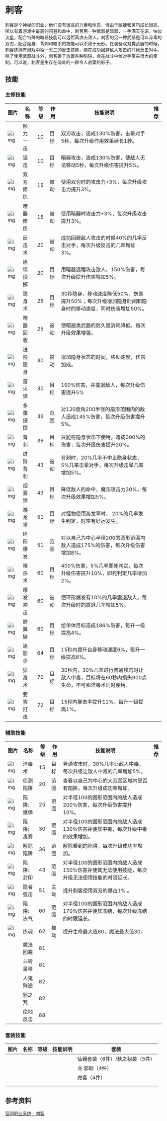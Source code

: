 # 刺客

刺客是个神秘的职业，他们没有很高的力量和体质，但由于敏捷和灵巧成长很高，所以有着游戏中最高的闪避和命中，刺客用一种武器是暗器，一手满天花语，快似流星，配合特殊的暗器技能可以远距离攻击敌人。刺客的另一种武器是可以淬毒的双刃，配合隐身、背刺和暗杀的技能可以杀敌于无形。在装备双刃类武器的时候，刺客还拥有游戏中独一无二的反击技能，能在成功回避敌人攻击的时候反击对手。除了使用武器战斗外，刺客善于放置各种陷阱，会在战斗中给对手带来很大的牵制。可以说，刺客是生存在暗处的一群令人战栗的影子。

## 技能

### 主修技能

| 图片                                                         | 名称     | 等级 | 作用 | 技能说明                                                     | 推荐 |
| ------------------------------------------------------------ | -------- | ---- | ---- | ------------------------------------------------------------ | ---- |
| ![img](http://ossweb-img.qq.com/images/ffo/a20090501index/newerData/newer_202.jpg) | 倾力一击 | 10   | 目标 | 双刃攻击，造成130%伤害，击晕对手5秒，每次升级作用效果延长1秒。 |      |
| ![img](http://ossweb-img.qq.com/images/ffo/a20090501index/newerData/newer_203.jpg) | 狙击     | 10   | 目标 | 暗器攻击，造成130%伤害，使敌人无法移动5秒，每次升级伤害提升5%。 |      |
| ![img](http://ossweb-img.qq.com/images/ffo/a20090501index/newerData/newer_205.jpg) | 双刃修炼 | 15   | 被动 | 使用双刃时的攻击力+3%，每次升级攻击力提升3%。                |      |
| ![img](http://ossweb-img.qq.com/images/ffo/a20090501index/newerData/newer_206.jpg) | 暗器修炼 | 15   | 被动 | 使用暗器时攻击力+3%，每次升级攻击提升3%。                    |      |
| ![img](http://ossweb-img.qq.com/images/ffo/a20090501index/newerData/newer_207.jpg) | 反击术   | 20   | 被动 | 成功回避敌人攻击的时候40%的几率反击对手，每次升级反击的几率增加3%。 |      |
| ![img](http://ossweb-img.qq.com/images/ffo/a20090501index/newerData/newer_208.jpg) | 连续投掷 | 20   | 目标 | 用暗器远程攻击敌人，150%伤害，每次升级提升伤害增加5%。       |      |
| ![img](http://ossweb-img.qq.com/images/ffo/a20090501index/newerData/newer_209.jpg) | 隐身术   | 25   | 目标 | 30秒隐身，移动速度降低50%，伤害提升50%；每次升级增加隐身时间和隐身时的移动速度，同时伤害增加50%。 |      |
| ![img](http://ossweb-img.qq.com/images/ffo/a20090501index/newerData/newer_210.jpg) | 暗器回收 | 25   | 被动 | 使暗器类武器的耐久度消耗降低，每次升级效果增强。             |      |
| ![img](http://ossweb-img.qq.com/images/ffo/a20090501index/newerData/newer_211.jpg) | 进阶隐身 | 30   | 被动 | 增加隐身状态的时间，移动速度，伤害加成。                     |      |
| ![img](http://ossweb-img.qq.com/images/ffo/a20090501index/newerData/newer_212.jpg) | 雷火弹   | 30   | 目标 | 160%伤害，并震退敌人，每次升级伤害提升5%                     |      |
| ![img](http://ossweb-img.qq.com/images/ffo/a20090501index/newerData/newer_213.jpg) | 多重投掷 | 36   | 范围 | 对120度角200半径的扇形范围内的敌人造成145%伤害，每次升级伤害提升5%。 |      |
| ![img](http://ossweb-img.qq.com/images/ffo/a20090501index/newerData/newer_214.jpg) | 背刺     | 36   | 目标 | 只能在隐身状态下使用，造成300%的伤害，每次升级伤害提升20%。  |      |
| ![img](http://ossweb-img.qq.com/images/ffo/a20090501index/newerData/newer_216.jpg) | 进阶背刺 | 43   | 被动 | 背刺时，20%几率不中止隐身状态，5%几率击晕对手，每次升级击晕几率增加5%。 |      |
| ![img](http://ossweb-img.qq.com/images/ffo/a20090501index/newerData/newer_217.jpg) | 烟雾弹   | 43   | 目标 | 降低敌人的命中，魔法攻击力30%，每次升级效果增加5%。          |      |
| ![img](http://ossweb-img.qq.com/images/ffo/a20090501index/newerData/newer_218.jpg) | 游龙掌   | 51   | 目标 | 对怪物使用游龙掌时， 20%的几率发生判定，时常有好运发生。     |      |
| ![img](http://ossweb-img.qq.com/images/ffo/a20090501index/newerData/newer_219.jpg) | 环形爆发 | 51   | 范围 | 对以自己为中心半径200的圆形范围内敌人造成175%的伤害，每次升级伤害增加8%。 |      |
| ![img](http://ossweb-img.qq.com/images/ffo/a20090501index/newerData/newer_220.jpg) | 暗杀术   | 60   | 目标 | 400%伤害，5%几率即死判定，每次升级伤害提升10%，即死判定几率增加2%。 |      |
| ![img](http://ossweb-img.qq.com/images/ffo/a20090501index/newerData/newer_221.jpg) | 爆发冲击 | 60   | 被动 | 使环形爆发有10%的几率震退敌人，每次升级时的震退几率增加5%。  |      |
| ![img](http://ossweb-img.qq.com/images/ffo/a20090501index/newerData/newer_222.jpg) | 蝉翼破   | 60   | 目标 | 给单体目标造成186%伤害，每升一级提高4%。                     |      |
| ![img](http://ossweb-img.qq.com/images/ffo/a20090501index/newerData/newer_223.jpg) | 迷影步   | 64   | 目标 | 15秒内提升自身移动速度6%，每升一级提高6%。                   |      |
| ![img](http://ossweb-img.qq.com/images/ffo/a20090501index/newerData/newer_224.jpg) | 猛毒术   | 70   | 目标 | 30秒内，30%几率进行普通攻击时让敌人中毒，目标将在60秒内损失900点生命，不可和淬毒术同时使用. |      |
| ![img](http://ossweb-img.qq.com/images/ffo/a20090501index/newerData/newer_226.jpg) | 要害打击 | 72   | 目标 | 15秒内暴击率提升11%，每升一级提高1%。                        |      |

### 辅助技能

| 图片                                                         | 名称      | 等级 | 作用 | 技能说明                                                     | 推荐 |
| ------------------------------------------------------------ | --------- | ---- | ---- | ------------------------------------------------------------ | ---- |
| ![img](http://ossweb-img.qq.com/images/ffo/a20090501index/newerData/newer_227.jpg) | 淬毒术    | 15   | 目标 | 普通攻击时，30%几率让敌人中毒，每次升级让敌人中毒的几率增加5%。 |      |
| ![img](http://ossweb-img.qq.com/images/ffo/a20090501index/newerData/newer_228.jpg) | 侦测陷阱  | 20   | 范围 | 查看以自己为中心的大范围区域内是否有陷阱，每次升级成功率增加。 |      |
| ![img](http://ossweb-img.qq.com/images/ffo/a20090501index/newerData/newer_229.jpg) | 陷阱:爆弹 | 25   | 范围 | 对半径100的圆形范围内的敌人造成200%伤害，每次升级伤害提升10%。 |      |
| ![img](http://ossweb-img.qq.com/images/ffo/a20090501index/newerData/newer_230.jpg) | 陷阱:毒雾 | 30   | 范围 | 对半径100的圆形范围内的敌人造成130%伤害并使其中毒，每次升级中毒的效果增加。 |      |
| ![img](http://ossweb-img.qq.com/images/ffo/a20090501index/newerData/newer_231.jpg) | 解除陷阱  | 36   | 范围 | 解除看到的陷阱，每次升级成功率增加。                         |      |
| ![img](http://ossweb-img.qq.com/images/ffo/a20090501index/newerData/newer_232.jpg) | 陷阱:封印 | 43   | 范围 | 对半径100的圆形范围内的敌人造成150%伤害并使其无法使用技能，每次升级无法使用技能的时限延长。 |      |
| ![img](http://ossweb-img.qq.com/images/ffo/a20090501index/newerData/newer_233.jpg) | 隐者强击  | 51   | 主动 | 提升刺客使用双刃的爆击1% 。                                  |      |
| ![img](http://ossweb-img.qq.com/images/ffo/a20090501index/newerData/newer_235.jpg) | 陷阱:冻气 | 60   | 范围 | 对半径100的圆形范围内的敌人造成170%伤害并使其冻结，每次升级冻结的时限延长。 |      |
| ![img](http://ossweb-img.qq.com/images/ffo/a20090501index/newerData/newer_236.jpg) | 炼魂      | 62   | 被动 | 提升生命最大值80，魔法最大值30。                             |      |
|                                                              | 魔法回避  | 81   |      |                                                              |      |
|                                                              | 斗转星移  | 81   |      |                                                              |      |
|                                                              | 人鬼殊途  | 82   |      |                                                              |      |
|                                                              | 邪之咒    | 82   |      |                                                              |      |
|                                                              | 绝地反击  | 88   |      |                                                              |      |

### 套装技能

| 图片 | 名称 | 等级 | 技能说明 | 套装                            |
| ---- | ---- | ---- | -------- | ------------------------------- |
|      |      |      |          | 仙器套装（6件）/秋之秘装（5件） |
|      |      |      |          | 龙·邪眼（4件）                  |
|      |      |      |          | 虎套（4件）                     |
|      |      |      |          |                                 |
|      |      |      |          |                                 |

## 参考资料

[官网职业系统 - 刺客](http://ffo.qq.com/new/newerData/ck.htm)